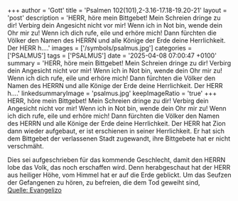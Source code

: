 +++
author = 'Gott'
title = 'Psalmen 102(101),2-3.16-17.18-19.20-21'
layout = 'post'
description = 'HERR, höre mein Bittgebet! Mein Schreien dringe zu dir! Verbirg dein Angesicht nicht vor mir! Wenn ich in Not bin, wende dein Ohr mir zu! Wenn ich dich rufe, eile und erhöre mich! Dann fürchten die Völker den Namen des HERRN und alle Könige der Erde deine Herrlichkeit. Der HERR h....'
images = ['/symbols/psalmus.jpg']
categories = ['PSALMUS']
tags = ['PSALMUS']
date = '2025-04-08 07:00:47 +0100'
summary = 'HERR, höre mein Bittgebet! Mein Schreien dringe zu dir! Verbirg dein Angesicht nicht vor mir! Wenn ich in Not bin, wende dein Ohr mir zu! Wenn ich dich rufe, eile und erhöre mich! Dann fürchten die Völker den Namen des HERRN und alle Könige der Erde deine Herrlichkeit. Der HERR h....'
linkedsummaryImage = 'psalmus.jpg'
keepImageRatio = 'true'
+++
HERR, höre mein Bittgebet! Mein Schreien dringe zu dir!
Verbirg dein Angesicht nicht vor mir! Wenn ich in Not bin, wende dein Ohr mir zu! Wenn ich dich rufe, eile und erhöre mich!
Dann fürchten die Völker den Namen des HERRN und alle Könige der Erde deine Herrlichkeit.
Der HERR hat Zion dann wieder aufgebaut, er ist erschienen in seiner Herrlichkeit.<!--more-->
Er hat sich dem Bittgebet der verlassenen Stadt zugewandt, ihre Bittgebete hat er nicht verschmäht.

Dies sei aufgeschrieben für das kommende Geschlecht, damit den HERRN lobe das Volk, das noch erschaffen wird.
Denn herabgeschaut hat der HERR aus heiliger Höhe, vom Himmel hat er auf die Erde geblickt.
Um das Seufzen der Gefangenen zu hören, zu befreien, die dem Tod geweiht sind,<br> [Quelle: Evangelizo](https://evangeliumtagfuertag.org/DE/gospel)